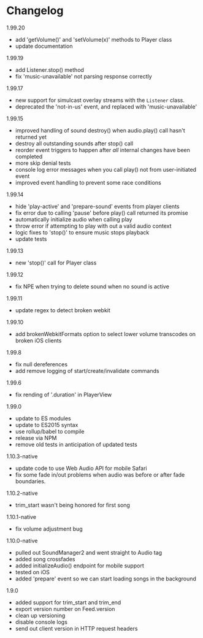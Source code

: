 # Changelog

1.99.20

- add 'getVolume()' and 'setVolume(x)' methods to Player class
- update documentation

1.99.19

- add Listener.stop() method
- fix 'music-unavailable' not parsing response correctly

1.99.17

- new support for simulcast overlay streams with the `Listener` class.
- deprecated the 'not-in-us' event, and replaced with 'music-unavailable'

1.99.15

- improved handling of sound destroy() when audio.play() call hasn't returned yet
- destroy all outstanding sounds after stop() call
- reorder event triggers to happen after _all_ internal changes have been completed
- more skip denial tests
- console log error messages when you call play() not from user-initiated event
- improved event handling to prevent some race conditions

1.99.14

- hide 'play-active' and 'prepare-sound' events from player clients
- fix error due to calling 'pause' before play() call returned its promise
- automatically initialize audio when calling play
- throw error if attempting to play with out a valid audio context
- logic fixes to 'stop()' to ensure music stops playback
- update tests

1.99.13

- new 'stop()' call for Player class

1.99.12

- fix NPE when trying to delete sound when no sound is active

1.99.11

- update regex to detect broken webkit

1.99.10

- add brokenWebkitFormats option to select lower volume transcodes
  on broken iOS clients

1.99.8

- fix null dereferences
- add remove logging of start/create/invalidate commands

1.99.6

- fix rending of '.duration' in PlayerView

1.99.0

- update to ES modules
- update to ES2015 syntax
- use rollup/babel to compile
- release via NPM
- remove old tests in anticipation of updated tests

1.10.3-native

- update code to use Web Audio API for mobile Safari
- fix some fade in/out problems when audio was before or after
    fade boundaries.

1.10.2-native

- trim_start wasn't being honored for first song

1.10.1-native

- fix volume adjustment bug

1.10.0-native

- pulled out SoundManager2 and went straight to Audio tag
- added song crossfades
- added initializeAudio() endpoint for mobile support
- tested on iOS
- added 'prepare' event so we can start loading songs in
  the background

1.9.0

- added support for trim_start and trim_end
- export version number on Feed.version
- clean up versioning
- disable console logs
- send out client version in HTTP request headers
